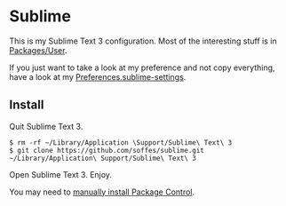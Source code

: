 # Sublime

This is my Sublime Text 3 configuration. Most of the interesting stuff is in [Packages/User](Packages/User).

If you just want to take a look at my preference and not copy everything, have a look at my [Preferences.sublime-settings](Packages/User/Preferences.sublime-settings).

## Install

Quit Sublime Text 3.

    $ rm -rf ~/Library/Application \Support/Sublime\ Text\ 3
    $ git clone https://github.com/soffes/sublime.git ~/Library/Application\ Support/Sublime\ Text\ 3

Open Sublime Text 3. Enjoy.

You may need to [manually install Package Control](https://sublime.wbond.net/installation).
